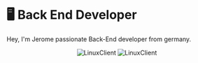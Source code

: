 # 🖥 Back End Developer

Hey, I'm Jerome passionate Back-End developer from germany.

<p align="center">
	<img src=https://github-readme-stats.vercel.app/api?username=LinuxClient&show_icons=true alt=LinuxClient />
	<img src="https://github-readme-stats.vercel.app/api/top-langs/?username=LinuxClient&layout=compact" alt="LinuxClient" />
</p>
